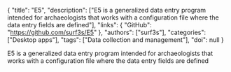 {
  "title": "E5",
  "description": ["E5 is a generalized data entry program intended for archaeologists that works with a configuration file where the data entry fields are defined"],
  "links": {
    "GitHub": "https://github.com/surf3s/E5"
  },
  "authors": ["surf3s"],
  "categories": ["Desktop apps"],
  "tags": ["Data collection and management"],
  "doi": null
}

<!-- Generated by csv2md.R – do not edit by hand -->

E5 is a generalized data entry program intended for archaeologists that works with a configuration file where the data entry fields are defined